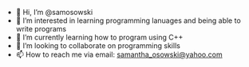 - 👋 Hi, I’m @samosowski
- 👀 I’m interested in learning programming lanuages and being able to write programs
- 🌱 I’m currently learning how to program using C++
- 💞️ I’m looking to collaborate on programming skills
- 📫 How to reach me via email: samantha_osowski@yahoo.com

<!---
samosowski/samosowski is a ✨ special ✨ repository because its `README.md` (this file) appears on your GitHub profile.
You can click the Preview link to take a look at your changes.
--->
